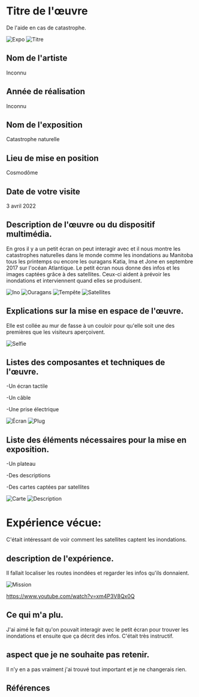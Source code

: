 
# Titre de l'œuvre
De l'aide en cas de catastrophe.

![Expo](medias/expo) ![Titre](medias/titre)

## Nom de l'artiste
Inconnu

## Année de réalisation
Inconnu

## Nom de l'exposition
Catastrophe naturelle

## Lieu de mise en position
Cosmodôme

## Date de votre visite
3 avril 2022

## Description de l'œuvre ou du dispositif multimédia.
En gros il y a un petit écran on peut interagir avec et il nous montre les catastrophes naturelles dans le monde comme les inondations au Manitoba tous les printemps ou encore les ouragans Katia, Ima et Jone en septembre 2017 sur l'océan Atlantique. Le petit écran nous donne des infos et les images captées grâce à des satellites. Ceux-ci aident à prévoir les inondations et interviennent quand elles se produisent.

![Ino](medias/inonmani) ![Ouragans](medias/ouragans) ![Tempête](medias/tempête) ![Satellites](medias/satellites)

## Explications sur la mise en espace de l'œuvre.
Elle est collée au mur de fasse à un couloir pour qu'elle soit une des premières que les visiteurs aperçoivent.

![Selfie](medias/selfie)

## Listes des composantes et techniques de l'œuvre.
-Un écran tactile

-Un câble

-Une prise électrique

![Écran](medias/éran) ![Plug](medias/plug)

## Liste des éléments nécessaires pour la mise en exposition.
-Un plateau

-Des descriptions

-Des cartes captées par satellites

![Carte](medias/carte) ![Description](medias/description)

# Expérience vécue:
C'était intéressant de voir comment les satellites captent les inondations.

## description de l'expérience.
Il fallait localiser les routes inondées et regarder les infos qu'ils donnaient.

![Mission](medias/mission)

https://www.youtube.com/watch?v=xm4P3V8Qx0Q

## Ce qui m'a plu.
J'ai aimé le fait qu'on pouvait interagir avec le petit écran pour trouver les inondations et ensuite que ça décrit des infos. C'était très instructif.

## aspect que je ne souhaite pas retenir.
Il n’y en a pas vraiment j'ai trouvé tout important et je ne changerais rien.

## Références
